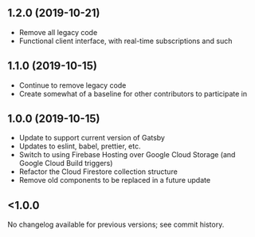 ## 1.2.0 (2019-10-21)

-   Remove all legacy code
-   Functional client interface, with real-time subscriptions and such

## 1.1.0 (2019-10-15)

-   Continue to remove legacy code
-   Create somewhat of a baseline for other contributors to participate in

## 1.0.0 (2019-10-15)

-   Update to support current version of Gatsby
-   Updates to eslint, babel, prettier, etc.
-   Switch to using Firebase Hosting over Google Cloud Storage (and Google Cloud Build triggers)
-   Refactor the Cloud Firestore collection structure
-   Remove old components to be replaced in a future update

## <1.0.0

No changelog available for previous versions; see commit history.
